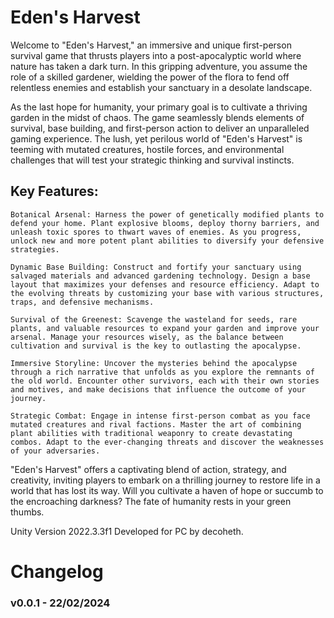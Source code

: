 # Eden's Harvest

Welcome to "Eden's Harvest," an immersive and unique first-person survival game that thrusts players into a post-apocalyptic world where nature has taken a dark turn. In this gripping adventure, you assume the role of a skilled gardener, wielding the power of the flora to fend off relentless enemies and establish your sanctuary in a desolate landscape.

As the last hope for humanity, your primary goal is to cultivate a thriving garden in the midst of chaos. The game seamlessly blends elements of survival, base building, and first-person action to deliver an unparalleled gaming experience. The lush, yet perilous world of "Eden's Harvest" is teeming with mutated creatures, hostile forces, and environmental challenges that will test your strategic thinking and survival instincts.

## Key Features:

    Botanical Arsenal: Harness the power of genetically modified plants to defend your home. Plant explosive blooms, deploy thorny barriers, and unleash toxic spores to thwart waves of enemies. As you progress, unlock new and more potent plant abilities to diversify your defensive strategies.

    Dynamic Base Building: Construct and fortify your sanctuary using salvaged materials and advanced gardening technology. Design a base layout that maximizes your defenses and resource efficiency. Adapt to the evolving threats by customizing your base with various structures, traps, and defensive mechanisms.

    Survival of the Greenest: Scavenge the wasteland for seeds, rare plants, and valuable resources to expand your garden and improve your arsenal. Manage your resources wisely, as the balance between cultivation and survival is the key to outlasting the apocalypse.

    Immersive Storyline: Uncover the mysteries behind the apocalypse through a rich narrative that unfolds as you explore the remnants of the old world. Encounter other survivors, each with their own stories and motives, and make decisions that influence the outcome of your journey.

    Strategic Combat: Engage in intense first-person combat as you face mutated creatures and rival factions. Master the art of combining plant abilities with traditional weaponry to create devastating combos. Adapt to the ever-changing threats and discover the weaknesses of your adversaries.

"Eden's Harvest" offers a captivating blend of action, strategy, and creativity, inviting players to embark on a thrilling journey to restore life in a world that has lost its way. Will you cultivate a haven of hope or succumb to the encroaching darkness? The fate of humanity rests in your green thumbs.


Unity Version 2022.3.3f1
Developed for PC by decoheth.

# Changelog

### v0.0.1 - 22/02/2024